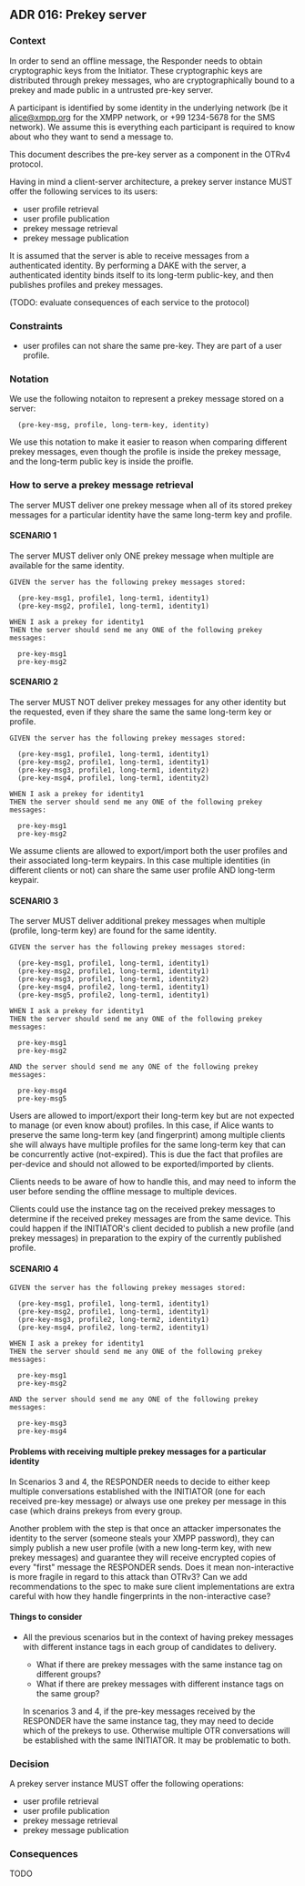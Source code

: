## ADR 016: Prekey server

### Context

In order to send an offline message, the Responder needs to obtain
cryptographic keys from the Initiator. These cryptographic keys are
distributed through prekey messages, who are cryptographically bound
to a prekey and made public in a untrusted pre-key server.

A participant is identified by some identity in the underlying network
(be it alice@xmpp.org for the XMPP network, or +99 1234-5678 for the
SMS network). We assume this is everything each participant is required
to know about who they want to send a message to.

This document describes the pre-key server as a component in the OTRv4 protocol.

Having in mind a client-server architecture, a prekey server instance MUST
offer the following services to its users:

- user profile retrieval
- user profile publication
- prekey message retrieval
- prekey message publication

It is assumed that the server is able to receive messages from a
authenticated identity. By performing a DAKE with the server, a
authenticated identity binds itself to its long-term public-key,
and then publishes profiles and prekey messages.

(TODO: evaluate consequences of each service to the protocol)

### Constraints

- user profiles can not share the same pre-key. They are part of a user profile.

### Notation

We use the following notaiton to represent a prekey message stored on a server:

      (pre-key-msg, profile, long-term-key, identity)

We use this notation to make it easier to reason when comparing different
prekey messages, even though the profile is inside the prekey message, and the
long-term public key is inside the proifle.

### How to serve a prekey message retrieval

The server MUST deliver one prekey message when all of its stored prekey messages
for a particular identity have the same long-term key and profile.

#### SCENARIO 1

The server MUST deliver only ONE prekey message when multiple
are available for the same identity.

    GIVEN the server has the following prekey messages stored:

      (pre-key-msg1, profile1, long-term1, identity1)
      (pre-key-msg2, profile1, long-term1, identity1)

    WHEN I ask a prekey for identity1
    THEN the server should send me any ONE of the following prekey messages:

      pre-key-msg1
      pre-key-msg2


#### SCENARIO 2

The server MUST NOT deliver prekey messages for any other identity but the
requested, even if they share the same the same long-term key or profile.

    GIVEN the server has the following prekey messages stored:

      (pre-key-msg1, profile1, long-term1, identity1)
      (pre-key-msg2, profile1, long-term1, identity1)
      (pre-key-msg3, profile1, long-term1, identity2)
      (pre-key-msg4, profile1, long-term1, identity2)

    WHEN I ask a prekey for identity1
    THEN the server should send me any ONE of the following prekey messages:

      pre-key-msg1
      pre-key-msg2


We assume clients are allowed to export/import both the user profiles and their
associated long-term keypairs. In this case multiple identities (in different
clients or not) can share the same user profile AND long-term keypair.

#### SCENARIO 3

The server MUST deliver additional prekey messages when multiple
(profile, long-term key) are found for the same identity.

    GIVEN the server has the following prekey messages stored:

      (pre-key-msg1, profile1, long-term1, identity1)
      (pre-key-msg2, profile1, long-term1, identity1)
      (pre-key-msg3, profile1, long-term1, identity2)
      (pre-key-msg4, profile2, long-term1, identity1)
      (pre-key-msg5, profile2, long-term1, identity1)

    WHEN I ask a prekey for identity1
    THEN the server should send me any ONE of the following prekey messages:

      pre-key-msg1
      pre-key-msg2

    AND the server should send me any ONE of the following prekey messages:

      pre-key-msg4
      pre-key-msg5

Users are allowed to import/export their long-term key but are not expected
to manage (or even know about) profiles. In this case, if Alice wants to
preserve the same long-term key (and fingerprint) among multiple clients
she will always have multiple profiles for the same long-term key that can be
concurrently active (not-expired). This is due the fact that profiles are
per-device and should not allowed to be exported/imported by clients.

Clients needs to be aware of how to handle this, and may need to inform the user
before sending the offline message to multiple devices.

Clients could use the instance tag on the received prekey messages to determine
if the received prekey messages are from the same device. This could happen
if the INITIATOR's client decided to publish a new profile (and prekey messages)
in preparation to the expiry of the currently published profile.

#### SCENARIO 4

    GIVEN the server has the following prekey messages stored:

      (pre-key-msg1, profile1, long-term1, identity1)
      (pre-key-msg2, profile1, long-term1, identity1)
      (pre-key-msg3, profile2, long-term2, identity1)
      (pre-key-msg4, profile2, long-term2, identity1)

    WHEN I ask a prekey for identity1
    THEN the server should send me any ONE of the following prekey messages:

      pre-key-msg1
      pre-key-msg2

    AND the server should send me any ONE of the following prekey messages:

      pre-key-msg3
      pre-key-msg4

#### Problems with receiving multiple prekey messages for a particular identity

In Scenarios 3 and 4, the RESPONDER needs to decide to either keep multiple
conversations established with the INITIATOR (one for each received pre-key
message) or always use one prekey per message in this case (which drains
prekeys from every group.

Another problem with the step is that once an attacker impersonates the
identity to the server (someone steals your XMPP password), they can simply
publish a new user profile (with a new long-term key, with new prekey
messages) and guarantee they will receive encrypted copies of every "first"
message the RESPONDER sends. Does it mean non-interactive is more fragile
in regard to this attack than OTRv3? Can we add recommendations to the spec
to make sure client implementations are extra careful with how they handle
fingerprints in the non-interactive case?

#### Things to consider

- All the previous scenarios but in the context of having prekey messages
  with different instance tags in each group of candidates to delivery.

   * What if there are prekey messages with the same instance tag on different groups?
   * What if there are prekey messages with different instance tags on the same group?

  In scenarios 3 and 4, if the pre-key messages received by the RESPONDER have
  the same instance tag, they may need to decide which of the prekeys to use.
  Otherwise multiple OTR conversations will be established with the same
  INITIATOR. It may be problematic to both.


### Decision

A prekey server instance MUST offer the following operations:

- user profile retrieval
- user profile publication
- prekey message retrieval
- prekey message publication

### Consequences

TODO
